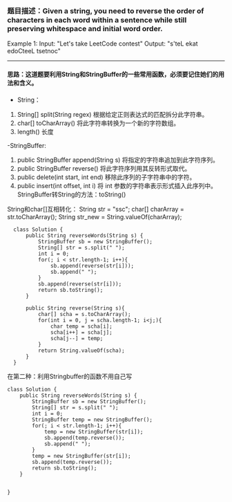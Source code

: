 ### 题目描述：Given a string, you need to reverse the order of characters in each word within a sentence while still preserving whitespace and initial word order.
  Example 1:
  Input: "Let's take LeetCode contest"
  Output: "s'teL ekat edoCteeL tsetnoc"
  
---
#### 思路：这道题要利用String和StringBuffer的一些常用函数，必须要记住她们的用法和含义。
- String： 
1. String[] split(String regex) 根据给定正则表达式的匹配拆分此字符串。
2. char[] toCharArray() 将此字符串转换为一个新的字符数组。
3. length() 长度

-StringBuffer:
1. public StringBuffer append(String s) 将指定的字符串追加到此字符序列。
2. public StringBuffer reverse()  将此字符序列用其反转形式取代。
3. public delete(int start, int end) 移除此序列的子字符串中的字符。
4. public insert(int offset, int i) 将 int 参数的字符串表示形式插入此序列中。
StringBuffer转String的方法：toString()

String和char[]互相转化：
String str = "ssc";
char[] charArray = str.toCharArray(); 
String str_new = String.valueOf(charArray);

      class Solution {
          public String reverseWords(String s) {
              StringBuffer sb = new StringBuffer();
              String[] str = s.split(" ");
              int i = 0;
              for(; i < str.length-1; i++){
                  sb.append(reverse(str[i]));
                  sb.append(" ");
              }
              sb.append(reverse(str[i]));
              return sb.toString();
          }

          public String reverse(String s){
              char[] scha = s.toCharArray();
              for(int i = 0, j = scha.length-1; i<j;){
                  char temp = scha[i];
                  scha[i++] = scha[j];
                  scha[j--] = temp;
              }
              return String.valueOf(scha);
          }
      }

在第二种：利用Stringbuffer的函数不用自己写

    class Solution {
        public String reverseWords(String s) {
            StringBuffer sb = new StringBuffer();
            String[] str = s.split(" ");
            int i = 0;
            StringBuffer temp = new StringBuffer();
            for(; i < str.length-1; i++){
                temp = new StringBuffer(str[i]);
                sb.append(temp.reverse());
                sb.append(" ");
            }
            temp = new StringBuffer(str[i]);
            sb.append(temp.reverse());
            return sb.toString();
        }


    }
